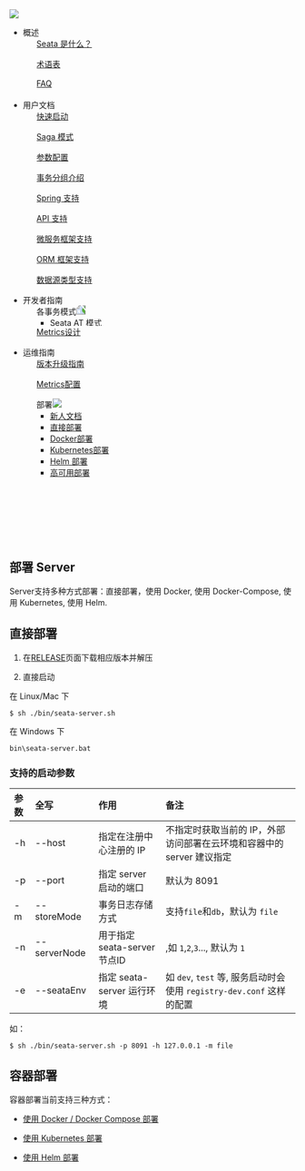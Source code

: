 <section class="content-section"><div class="sidemenu"><div class="sidemenu-toggle"><img src="https://img.alicdn.com/tfs/TB1E6apXHGYBuNjy0FoXXciBFXa-200-200.png"></div><ul><li class="menu-item menu-item-level-1"><span>概述</span><ul><li class="menu-item menu-item-level-2" style="height: 36px; overflow: hidden;"><a href="/zh-cn/docs/overview/what-is-seata.html" target="_self">Seata 是什么？</a></li><li class="menu-item menu-item-level-2" style="height: 36px; overflow: hidden;"><a href="/zh-cn/docs/overview/terminology.html" target="_self">术语表</a></li><li class="menu-item menu-item-level-2" style="height: 36px; overflow: hidden;"><a href="/zh-cn/docs/overview/faq.html" target="_self">FAQ</a></li></ul></li><li class="menu-item menu-item-level-1"><span>用户文档</span><ul><li class="menu-item menu-item-level-2" style="height: 36px; overflow: hidden;"><a href="/zh-cn/docs/user/quickstart.html" target="_self">快速启动</a></li><li class="menu-item menu-item-level-2" style="height: 36px; overflow: hidden;"><a href="/zh-cn/docs/user/saga.html" target="_self">Saga 模式</a></li><li class="menu-item menu-item-level-2" style="height: 36px; overflow: hidden;"><a href="/zh-cn/docs/user/configurations.html" target="_self">参数配置</a></li><li class="menu-item menu-item-level-2" style="height: 36px; overflow: hidden;"><a href="/zh-cn/docs/user/transaction-group.html" target="_self">事务分组介绍</a></li><li class="menu-item menu-item-level-2" style="height: 36px; overflow: hidden;"><a href="/zh-cn/docs/user/spring.html" target="_self">Spring 支持</a></li><li class="menu-item menu-item-level-2" style="height: 36px; overflow: hidden;"><a href="/zh-cn/docs/user/api.html" target="_self">API 支持</a></li><li class="menu-item menu-item-level-2" style="height: 36px; overflow: hidden;"><a href="/zh-cn/docs/user/microservice.html" target="_self">微服务框架支持</a></li><li class="menu-item menu-item-level-2" style="height: 36px; overflow: hidden;"><a href="/zh-cn/docs/user/ormframework.html" target="_self">ORM 框架支持</a></li><li class="menu-item menu-item-level-2" style="height: 36px; overflow: hidden;"><a href="/zh-cn/docs/user/datasource.html" target="_self">数据源类型支持</a></li></ul></li><li class="menu-item menu-item-level-1"><span>开发者指南</span><ul><li class="menu-item menu-item-level-2" style="height: 36px; overflow: hidden;"><span><!-- react-text: 69 -->各事务模式<!-- /react-text --><img class="menu-toggle" src="https://img.alicdn.com/tfs/TB15.Ilw2b2gK0jSZK9XXaEgFXa-26-16.png" style="transform: rotate(-90deg);"></span><ul><li class="menu-item menu-item-level-3"><a href="/zh-cn/docs/dev/mode/at-mode.html" target="_self">Seata AT 模式</a></li><li class="menu-item menu-item-level-3"><a href="/zh-cn/docs/dev/mode/tcc-mode.html" target="_self">Seata TCC 模式</a></li><li class="menu-item menu-item-level-3"><a href="/zh-cn/docs/dev/mode/saga-mode.html" target="_self">Seata Saga 模式</a></li></ul></li><li class="menu-item menu-item-level-2" style="height: 36px; overflow: hidden;"><a href="/zh-cn/docs/dev/seata-mertics.html" target="_self">Metrics设计</a></li></ul></li><li class="menu-item menu-item-level-1"><span>运维指南</span><ul><li class="menu-item menu-item-level-2" style="height: 36px; overflow: hidden;"><a href="/zh-cn/docs/ops/upgrade.html" target="_self">版本升级指南</a></li><li class="menu-item menu-item-level-2" style="height: 36px; overflow: hidden;"><a href="/zh-cn/docs/ops/operation.html" target="_self">Metrics配置</a></li><li class="menu-item menu-item-level-2" style="height: 252px; overflow: hidden;"><span><!-- react-text: 89 -->部署<!-- /react-text --><img class="menu-toggle" src="https://img.alicdn.com/tfs/TB15.Ilw2b2gK0jSZK9XXaEgFXa-26-16.png" style="transform: rotate(0deg);"></span><ul><li class="menu-item menu-item-level-3"><a href="/zh-cn/docs/ops/deploy-guide-beginner.html" target="_self">新人文档</a></li><li class="menu-item menu-item-level-3 menu-item-selected"><a href="/zh-cn/docs/ops/deploy-server.html" target="_self">直接部署</a></li><li class="menu-item menu-item-level-3"><a href="/zh-cn/docs/ops/deploy-by-docker.html" target="_self">Docker部署</a></li><li class="menu-item menu-item-level-3"><a href="/zh-cn/docs/ops/deploy-by-kubernetes.html" target="_self">Kubernetes部署</a></li><li class="menu-item menu-item-level-3"><a href="/zh-cn/docs/ops/deploy-by-helm.html" target="_self">Helm 部署</a></li><li class="menu-item menu-item-level-3"><a href="/zh-cn/docs/ops/deploy-ha.html" target="_self">高可用部署</a></li></ul></li></ul></li></ul></div><div class="doc-content markdown-body"><h1>部署 Server</h1>
<p>Server支持多种方式部署：直接部署，使用 Docker, 使用 Docker-Compose, 使用 Kubernetes,  使用 Helm.</p>
<h2>直接部署</h2>
<ol>
<li>
<p>在<a href="https://github.com/seata/seata/releases">RELEASE</a>页面下载相应版本并解压</p>
</li>
<li>
<p>直接启动</p>
</li>
</ol>
<p>在 Linux/Mac 下</p>
<pre><code class="language-bash">$ sh ./bin/seata-server.sh
</code></pre>
<p>在 Windows 下</p>
<pre><code class="language-cmd">bin\seata-server.bat
</code></pre>
<h3>支持的启动参数</h3>
<table>
<thead>
<tr>
<th style="text-align:left">参数</th>
<th style="text-align:left">全写</th>
<th style="text-align:left">作用</th>
<th style="text-align:left">备注</th>
</tr>
</thead>
<tbody>
<tr>
<td style="text-align:left">-h</td>
<td style="text-align:left">--host</td>
<td style="text-align:left">指定在注册中心注册的 IP</td>
<td style="text-align:left">不指定时获取当前的 IP，外部访问部署在云环境和容器中的 server 建议指定</td>
</tr>
<tr>
<td style="text-align:left">-p</td>
<td style="text-align:left">--port</td>
<td style="text-align:left">指定 server 启动的端口</td>
<td style="text-align:left">默认为 8091</td>
</tr>
<tr>
<td style="text-align:left">-m</td>
<td style="text-align:left">--storeMode</td>
<td style="text-align:left">事务日志存储方式</td>
<td style="text-align:left">支持<code>file</code>和<code>db</code>，默认为 <code>file</code></td>
</tr>
<tr>
<td style="text-align:left">-n</td>
<td style="text-align:left">--serverNode</td>
<td style="text-align:left">用于指定seata-server节点ID</td>
<td style="text-align:left">,如 <code>1</code>,<code>2</code>,<code>3</code>..., 默认为 <code>1</code></td>
</tr>
<tr>
<td style="text-align:left">-e</td>
<td style="text-align:left">--seataEnv</td>
<td style="text-align:left">指定 seata-server 运行环境</td>
<td style="text-align:left">如 <code>dev</code>, <code>test</code> 等, 服务启动时会使用 <code>registry-dev.conf</code> 这样的配置</td>
</tr>
</tbody>
</table>
<p>如：</p>
<pre><code class="language-bash">$ sh ./bin/seata-server.sh -p 8091 -h 127.0.0.1 -m file
</code></pre>
<h2>容器部署</h2>
<p>容器部署当前支持三种方式：</p>
<ul>
<li>
<p><a href="/zh-cn/docs/ops/deploy-by-docker.html">使用 Docker / Docker Compose 部署 </a></p>
</li>
<li>
<p><a href="/zh-cn/docs/ops/deploy-by-kubernetes.html">使用 Kubernetes 部署 </a></p>
</li>
<li>
<p><a href="/zh-cn/docs/ops/deploy-by-helm.html">使用 Helm 部署</a></p>
</li>
</ul>
</div></section>

